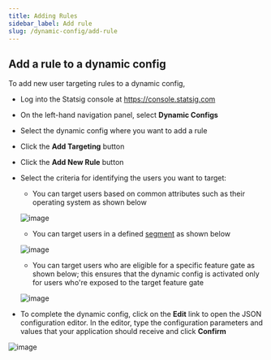 ```yaml
---
title: Adding Rules
sidebar_label: Add rule
slug: /dynamic-config/add-rule
---
```


## Add a rule to a dynamic config

To add new user targeting rules to a dynamic config,

- Log into the Statsig console at https://console.statsig.com
- On the left-hand navigation panel, select **Dynamic Configs**
- Select the dynamic config where you want to add a rule
- Click the **Add Targeting** button
- Click the **Add New Rule** button
- Select the criteria for identifying the users you want to target:

  - You can target users based on common attributes such as their operating system as shown below

  ![image](https://user-images.githubusercontent.com/1315028/129112226-51978083-d007-4697-88b5-f3a080eabf48.png)

  - You can target users in a defined [segment](/segments) as shown below

  ![image](https://user-images.githubusercontent.com/1315028/129112427-27351aaf-074e-4997-91d8-6e1e7941b991.png)

  - You can target users who are eligible for a specific feature gate as shown below; this ensures that the dynamic config is activated only for users who're exposed to the target feature gate

  ![image](https://user-images.githubusercontent.com/1315028/129112612-d881981c-4fc6-4e95-a9c5-18319c02d6f2.png)

- To complete the dynamic config, click on the **Edit** link to open the JSON configuration editor. In the editor, type the configuration parameters and values that your application should receive and click **Confirm**

![image](https://user-images.githubusercontent.com/1315028/129113189-30e7e7da-7559-4d3a-8bd3-74a6ccb7afe2.png)
